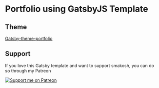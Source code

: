 # Portfolio using GatsbyJS Template

## Theme

[Gatsby-theme-portfolio](https://github.com/smakosh/gatsby-theme-portfolio)


## Support

If you love this Gatsby template and want to support smakosh, you can do so through my Patreon

[![Support me on Patreon](https://c5.patreon.com/external/logo/become_a_patron_button.png)](https://www.patreon.com/smakosh)

